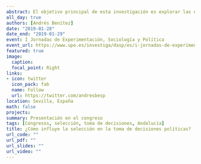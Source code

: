 ```yaml
---
abstract: El objetivo principal de esta investigación es explorar las diferentes formas de selección de candidatos de los partidos políticos representados en la décima legislatura del Parlamento de Andalucía y descubrir qué impacto tiene en el grado de democracia interna de los grupos parlamentarios. Es decir, si el modo de selección de los candidatos influye en si las decisiones son más jerárquicas o más deliberativas en el seno de la organización interna del grupo. Para la comprobación de dicho objetivo se han llevado a cabo 9 entrevistas semiestructuradas a parlamentarios andaluces y se han contrastado sus respuestas sobre sistema de selección y cómo influye en la toma de decisiones en el parlamento.
all_day: true
authors: [Andrés Benítez]
date: "2019-01-28"
date_end: "2019-01-29"
event: I Jornadas de Experimentación, Sociología y Política
event_url: https://www.upo.es/investiga/dasp/es/i-jornadas-de-experimentacion-en-sociologia-y-politica/
featured: true
image:
  caption: 
  focal_point: Right
links:
- icon: twitter
  icon_pack: fab
  name: Follow
  url: https://twitter.com/andresbesp
location: Sevilla, España
math: false
projects:
summary: Presentación en el congreso
tags: [Congresos, selección, toma de decisiones, Andalucía]
title: ¿Cómo influye la selección en la toma de decisiones políticas?
url_code: ""
url_pdf: ""
url_slides: ""
url_video: "" 
---
```

